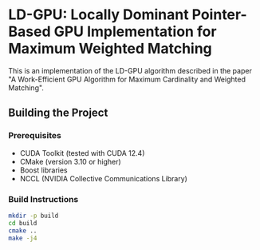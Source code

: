 # LD-GPU: Locally Dominant Pointer-Based GPU Implementation for Maximum Weighted Matching

This is an implementation of the LD-GPU algorithm described in the paper "A Work-Efficient GPU Algorithm for Maximum Cardinality and Weighted Matching".

## Building the Project

### Prerequisites

- CUDA Toolkit (tested with CUDA 12.4)
- CMake (version 3.10 or higher)
- Boost libraries
- NCCL (NVIDIA Collective Communications Library)

### Build Instructions

```bash
mkdir -p build
cd build
cmake ..
make -j4

